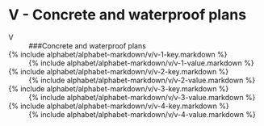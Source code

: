 <div data-role="collapsible" data-inset="false">
	<h1>V - Concrete and waterproof plans</h1>

<dl>

<dt class="alphabet-table-key-two">
<div markdown="1">
V
</div>	
</dt>
<dd class="alphabet-table-value">
<div markdown="1">
###Concrete and waterproof plans
</div>
</dd>

<dt>	
<div markdown="1">
{% include alphabet/alphabet-markdown/v/v-1-key.markdown %}
</div>
</dt>
<dd>
<div markdown="1">
{% include alphabet/alphabet-markdown/v/v-1-value.markdown %}
</div>
</dd>

<dt>	
<div markdown="1">
{% include alphabet/alphabet-markdown/v/v-2-key.markdown %}
</div>
</dt>
<dd>
<div markdown="1">
{% include alphabet/alphabet-markdown/v/v-2-value.markdown %}
</div>
</dd>

<dt>	
<div markdown="1">
{% include alphabet/alphabet-markdown/v/v-3-key.markdown %}
</div>
</dt>
<dd>
<div markdown="1">
{% include alphabet/alphabet-markdown/v/v-3-value.markdown %}
</div>
</dd>

<dt>	
<div markdown="1">
{% include alphabet/alphabet-markdown/v/v-4-key.markdown %}
</div>
</dt>
<dd>
<div markdown="1">
{% include alphabet/alphabet-markdown/v/v-4-value.markdown %}
</div>
</dd>

</dl>

</div>